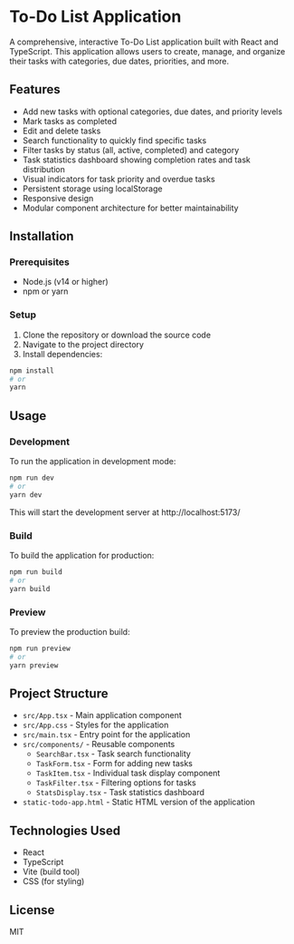 # To-Do List Application

A comprehensive, interactive To-Do List application built with React and TypeScript. This application allows users to create, manage, and organize their tasks with categories, due dates, priorities, and more.

## Features

- Add new tasks with optional categories, due dates, and priority levels
- Mark tasks as completed
- Edit and delete tasks
- Search functionality to quickly find specific tasks
- Filter tasks by status (all, active, completed) and category
- Task statistics dashboard showing completion rates and task distribution
- Visual indicators for task priority and overdue tasks
- Persistent storage using localStorage
- Responsive design
- Modular component architecture for better maintainability

## Installation

### Prerequisites

- Node.js (v14 or higher)
- npm or yarn

### Setup

1. Clone the repository or download the source code
2. Navigate to the project directory
3. Install dependencies:

```bash
npm install
# or
yarn
```

## Usage

### Development

To run the application in development mode:

```bash
npm run dev
# or
yarn dev
```

This will start the development server at http://localhost:5173/

### Build

To build the application for production:

```bash
npm run build
# or
yarn build
```

### Preview

To preview the production build:

```bash
npm run preview
# or
yarn preview
```

## Project Structure

- `src/App.tsx` - Main application component
- `src/App.css` - Styles for the application
- `src/main.tsx` - Entry point for the application
- `src/components/` - Reusable components
  - `SearchBar.tsx` - Task search functionality
  - `TaskForm.tsx` - Form for adding new tasks
  - `TaskItem.tsx` - Individual task display component
  - `TaskFilter.tsx` - Filtering options for tasks
  - `StatsDisplay.tsx` - Task statistics dashboard
- `static-todo-app.html` - Static HTML version of the application

## Technologies Used

- React
- TypeScript
- Vite (build tool)
- CSS (for styling)

## License

MIT